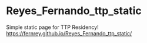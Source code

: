 # Reyes_Fernando_ttp_static
Simple static page for TTP Residency!
https://fernrey.github.io/Reyes_Fernando_ttp_static/

